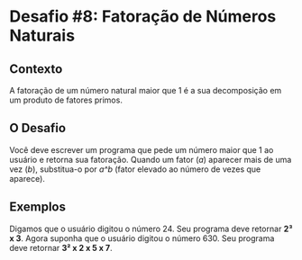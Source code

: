 # Desafio #8: Fatoração de Números Naturais

## Contexto

A fatoração de um número natural maior que 1 é a sua decomposição em um produto de fatores primos.

## O Desafio

Você deve escrever um programa que pede um número maior que 1 ao usuário e retorna sua fatoração. Quando um fator (*a*) aparecer mais de uma vez (*b*), substitua-o por *a^b* (fator elevado ao número de vezes que aparece).

## Exemplos

Digamos que o usuário digitou o número 24. Seu programa deve retornar **2³ x 3**. Agora suponha que o usuário digitou o número 630. Seu programa deve retornar **3² x 2 x 5 x 7**.